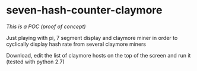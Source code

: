 # seven-hash-counter-claymore

*This is a POC (proof of concept)*

Just playing with pi, 7 segment display and claymore miner in order to cyclically display hash rate from several claymore miners

Download, edit the list of claymore hosts on the top of the screen and run it (tested with python 2.7)
